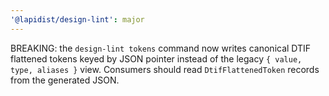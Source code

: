 ```yaml
---
'@lapidist/design-lint': major
---
```


BREAKING: the `design-lint tokens` command now writes canonical DTIF flattened tokens keyed by JSON pointer instead of the legacy `{ value, type, aliases }` view. Consumers should read `DtifFlattenedToken` records from the generated JSON.
